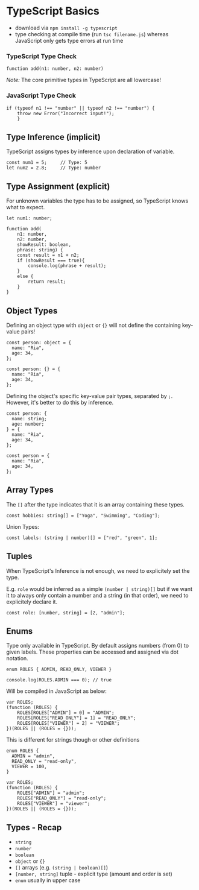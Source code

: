 # TypeScript Basics

- download via `npm install -g typescript`
- type checking at compile time (run `tsc filename.js`) whereas JavaScript only gets type errors at run time

### TypeScript Type Check

```
function add(n1: number, n2: number)
```

_Note:_ The core primitive types in TypeScript are all lowercase!

### JavaScript Type Check

```
if (typeof n1 !== "number" || typeof n2 !== "number") {
    throw new Error("Incorrect input!");
    }
```

## Type Inference (implicit)

TypeScript assigns types by inference upon declaration of variable.

```
const num1 = 5;     // Type: 5
let num2 = 2.8;     // Type: number
```

## Type Assignment (explicit)

For unknown variables the type has to be assigned, so TypeScript knows what to expect.

```
let num1: number;
```

```
function add(
    n1: number,
    n2: number,
    showResult: boolean,
    phrase: string) {
    const result = n1 + n2;
    if (showResult === true){
        console.log(phrase + result);
    }
    else {
        return result;
    }
}
```

## Object Types

Defining an object type with `object` or `{}` will not define the containing key-value pairs!

```
const person: object = {
  name: "Ria",
  age: 34,
};
```

```
const person: {} = {
  name: "Ria",
  age: 34,
};
```

Defining the object's specific key-value pair types, separated by `;`. However, it's better to do this by inference.

```
const person: {
  name: string;
  age: number;
} = {
  name: "Ria",
  age: 34,
};
```

```
const person = {
  name: "Ria",
  age: 34,
};
```

## Array Types

The `[]` after the type indicates that it is an array containing these types.

```
const hobbies: string[] = ["Yoga", "Swimming", "Coding"];
```

Union Types:

```
const labels: (string | number)[] = ["red", "green", 1];
```

## Tuples

When TypeScript's Inference is not enough, we need to explicitely set the type.

E.g. `role` would be inferred as a simple `(number | string)[]` but if we want it to always only contain a number and a string (in that order), we need to explicitely declare it.

```
const role: [number, string] = [2, "admin"];
```

## Enums

Type only available in TypeScript. By default assigns numbers (from 0) to given labels. These properties can be accessed and assigned via dot notation.

```
enum ROLES { ADMIN, READ_ONLY, VIEWER }

console.log(ROLES.ADMIN === 0); // true
```

Will be compiled in JavaScript as below:

```
var ROLES;
(function (ROLES) {
    ROLES[ROLES["ADMIN"] = 0] = "ADMIN";
    ROLES[ROLES["READ_ONLY"] = 1] = "READ_ONLY";
    ROLES[ROLES["VIEWER"] = 2] = "VIEWER";
})(ROLES || (ROLES = {}));
```

This is different for strings though or other definitions

```
enum ROLES {
  ADMIN = "admin",
  READ_ONLY = "read-only",
  VIEWER = 100,
}
```

```
var ROLES;
(function (ROLES) {
    ROLES["ADMIN"] = "admin";
    ROLES["READ_ONLY"] = "read-only";
    ROLES["VIEWER"] = "viewer";
})(ROLES || (ROLES = {}));
```

## Types - Recap

- `string`
- `number`
- `boolean`
- `object` or `{}`
- `[]` arrays (e.g. `(string | boolean)[]`)
- `[number, string]` tuple - explicit type (amount and order is set)
- `enum` usually in upper case
